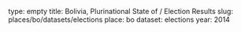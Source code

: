 type: empty
title: Bolivia, Plurinational State of / Election Results
slug: places/bo/datasets/elections
place: bo
dataset: elections
year: 2014
